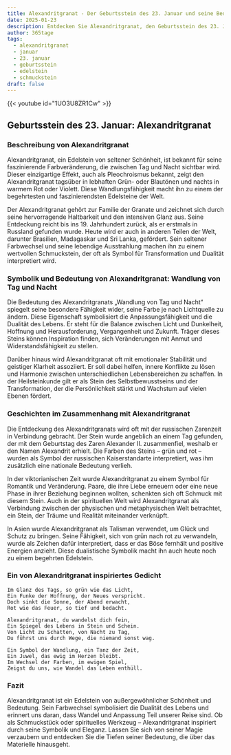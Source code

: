 ```yaml
---
title: Alexandritgranat - Der Geburtsstein des 23. Januar und seine Bedeutung
date: 2025-01-23
description: Entdecken Sie Alexandritgranat, den Geburtsstein des 23. Januar, der Wandlung von Tag und Nacht symbolisiert. Seine Symbolik und Geschichte werden Sie inspirieren.
author: 365tage
tags:
  - alexandritgranat
  - januar
  - 23. januar
  - geburtsstein
  - edelstein
  - schmuckstein
draft: false
---
```


{{< youtube id="1UO3U8ZR1Cw" >}}

## Geburtsstein des 23. Januar: Alexandritgranat

### Beschreibung von Alexandritgranat

Alexandritgranat, ein Edelstein von seltener Schönheit, ist bekannt für seine faszinierende Farbveränderung, die zwischen Tag und Nacht sichtbar wird. Dieser einzigartige Effekt, auch als Pleochroismus bekannt, zeigt den Alexandritgranat tagsüber in lebhaften Grün- oder Blautönen und nachts in warmem Rot oder Violett. Diese Wandlungsfähigkeit macht ihn zu einem der begehrtesten und faszinierendsten Edelsteine der Welt.

Der Alexandritgranat gehört zur Familie der Granate und zeichnet sich durch seine hervorragende Haltbarkeit und den intensiven Glanz aus. Seine Entdeckung reicht bis ins 19. Jahrhundert zurück, als er erstmals in Russland gefunden wurde. Heute wird er auch in anderen Teilen der Welt, darunter Brasilien, Madagaskar und Sri Lanka, gefördert. Sein seltener Farbwechsel und seine lebendige Ausstrahlung machen ihn zu einem wertvollen Schmuckstein, der oft als Symbol für Transformation und Dualität interpretiert wird.

### Symbolik und Bedeutung von Alexandritgranat: Wandlung von Tag und Nacht

Die Bedeutung des Alexandritgranats „Wandlung von Tag und Nacht“ spiegelt seine besondere Fähigkeit wider, seine Farbe je nach Lichtquelle zu ändern. Diese Eigenschaft symbolisiert die Anpassungsfähigkeit und die Dualität des Lebens. Er steht für die Balance zwischen Licht und Dunkelheit, Hoffnung und Herausforderung, Vergangenheit und Zukunft. Träger dieses Steins können Inspiration finden, sich Veränderungen mit Anmut und Widerstandsfähigkeit zu stellen.

Darüber hinaus wird Alexandritgranat oft mit emotionaler Stabilität und geistiger Klarheit assoziiert. Er soll dabei helfen, innere Konflikte zu lösen und Harmonie zwischen unterschiedlichen Lebensbereichen zu schaffen. In der Heilsteinkunde gilt er als Stein des Selbstbewusstseins und der Transformation, der die Persönlichkeit stärkt und Wachstum auf vielen Ebenen fördert.

### Geschichten im Zusammenhang mit Alexandritgranat

Die Entdeckung des Alexandritgranats wird oft mit der russischen Zarenzeit in Verbindung gebracht. Der Stein wurde angeblich an einem Tag gefunden, der mit dem Geburtstag des Zaren Alexander II. zusammenfiel, weshalb er den Namen Alexandrit erhielt. Die Farben des Steins – grün und rot – wurden als Symbol der russischen Kaiserstandarte interpretiert, was ihm zusätzlich eine nationale Bedeutung verlieh.

In der viktorianischen Zeit wurde Alexandritgranat zu einem Symbol für Romantik und Veränderung. Paare, die ihre Liebe erneuern oder eine neue Phase in ihrer Beziehung beginnen wollten, schenkten sich oft Schmuck mit diesem Stein. Auch in der spirituellen Welt wird Alexandritgranat als Verbindung zwischen der physischen und metaphysischen Welt betrachtet, ein Stein, der Träume und Realität miteinander verknüpft.

In Asien wurde Alexandritgranat als Talisman verwendet, um Glück und Schutz zu bringen. Seine Fähigkeit, sich von grün nach rot zu verwandeln, wurde als Zeichen dafür interpretiert, dass er das Böse fernhält und positive Energien anzieht. Diese dualistische Symbolik macht ihn auch heute noch zu einem begehrten Edelstein.

### Ein von Alexandritgranat inspiriertes Gedicht

```
Im Glanz des Tags, so grün wie das Licht,  
Ein Funke der Hoffnung, der Neues verspricht.  
Doch sinkt die Sonne, der Abend erwacht,  
Rot wie das Feuer, so tief und bedacht.  
  
Alexandritgranat, du wandelst dich fein,  
Ein Spiegel des Lebens in Stein und Schein.  
Von Licht zu Schatten, von Nacht zu Tag,  
Du führst uns durch Wege, die niemand sonst wag.  
  
Ein Symbol der Wandlung, ein Tanz der Zeit,  
Ein Juwel, das ewig im Herzen bleibt.  
Im Wechsel der Farben, im ewigen Spiel,  
Zeigst du uns, wie Wandel das Leben enthüll.  
```

### Fazit

Alexandritgranat ist ein Edelstein von außergewöhnlicher Schönheit und Bedeutung. Sein Farbwechsel symbolisiert die Dualität des Lebens und erinnert uns daran, dass Wandel und Anpassung Teil unserer Reise sind. Ob als Schmuckstück oder spirituelles Werkzeug – Alexandritgranat inspiriert durch seine Symbolik und Eleganz. Lassen Sie sich von seiner Magie verzaubern und entdecken Sie die Tiefen seiner Bedeutung, die über das Materielle hinausgeht.